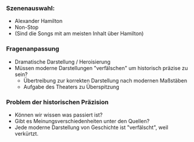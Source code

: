 ### Szenenauswahl: 
* Alexander Hamilton
* Non-Stop 
* (Sind die Songs mit am meisten Inhalt über Hamilton)

### Fragenanpassung
* Dramatische Darstellung / Heroisierung
* Müssen moderne Darstellungen "verfälschen" um historisch präzise zu sein?
	* Übertreibung zur korrekten Darstellung nach modernen Maßstäben
	* Aufgabe des Theaters zu Überspitzung

### Problem der historischen Präzision
* Können wir wissen was passiert ist?
* Gibt es Meinungsverschiedenheiten unter den Quellen?
* Jede moderne Darstellung von Geschichte ist "verfälscht", weil verkürtzt.


